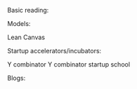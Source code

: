 

Basic reading:



Models:

Lean Canvas 


Startup accelerators/incubators:

Y combinator
Y combinator startup school 


Blogs:

